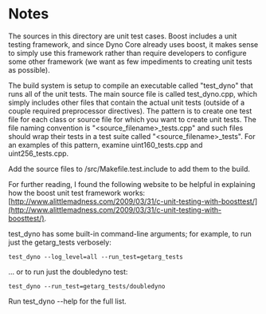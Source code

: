 # Notes
The sources in this directory are unit test cases.  Boost includes a
unit testing framework, and since Dyno Core already uses boost, it makes
sense to simply use this framework rather than require developers to
configure some other framework (we want as few impediments to creating
unit tests as possible).

The build system is setup to compile an executable called "test_dyno"
that runs all of the unit tests.  The main source file is called
test_dyno.cpp, which simply includes other files that contain the
actual unit tests (outside of a couple required preprocessor
directives).  The pattern is to create one test file for each class or
source file for which you want to create unit tests.  The file naming
convention is "<source_filename>_tests.cpp" and such files should wrap
their tests in a test suite called "<source_filename>_tests".  For an
examples of this pattern, examine uint160_tests.cpp and
uint256_tests.cpp.

Add the source files to /src/Makefile.test.include to add them to the build.

For further reading, I found the following website to be helpful in
explaining how the boost unit test framework works:
[http://www.alittlemadness.com/2009/03/31/c-unit-testing-with-boosttest/](http://www.alittlemadness.com/2009/03/31/c-unit-testing-with-boosttest/).

test_dyno has some built-in command-line arguments; for
example, to run just the getarg_tests verbosely:

    test_dyno --log_level=all --run_test=getarg_tests

... or to run just the doubledyno test:

    test_dyno --run_test=getarg_tests/doubledyno

Run  test_dyno --help   for the full list.

